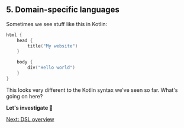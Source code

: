 ## 5. Domain-specific languages
Sometimes we see stuff like this in Kotlin:

```kotlin
html {
    head {
        title("My website")
    }

    body {
        div("Hello world")
    }
}
```

This looks very different to the Kotlin syntax we've seen so far. What's going on here?

**Let's investigate 🔎**

[Next: DSL overview](05-01-dsl-overview.md)
